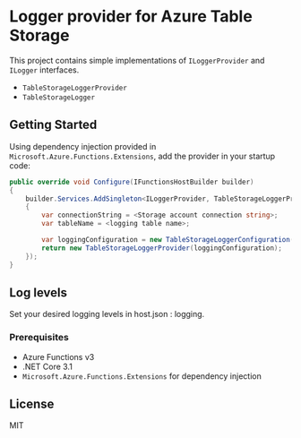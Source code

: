 # Logger provider for Azure Table Storage

This project contains simple implementations of `ILoggerProvider` and `ILogger` interfaces.
- `TableStorageLoggerProvider`
- `TableStorageLogger`

## Getting Started

Using dependency injection provided in `Microsoft.Azure.Functions.Extensions`, add the provider in your startup code:
```cs
public override void Configure(IFunctionsHostBuilder builder)
{
    builder.Services.AddSingleton<ILoggerProvider, TableStorageLoggerProvider>(_ =>
	{
		var connectionString = <Storage account connection string>;
		var tableName = <logging table name>;

		var loggingConfiguration = new TableStorageLoggerConfiguration(connectionString, tableName);
		return new TableStorageLoggerProvider(loggingConfiguration);
	});
}
```

## Log levels
Set your desired logging levels in host.json : logging.

### Prerequisites
-  Azure Functions v3
- .NET Core 3.1
- `Microsoft.Azure.Functions.Extensions` for dependency injection

## License

MIT
